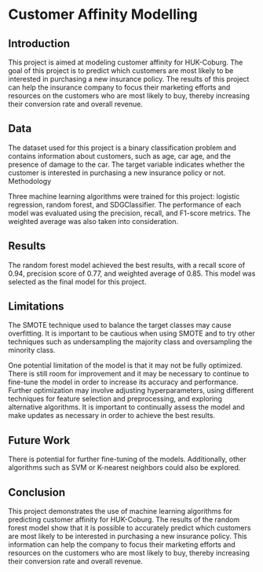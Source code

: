 # Customer Affinity Modelling

## Introduction

This project is aimed at modeling customer affinity for HUK-Coburg. The goal of this project is to predict which customers are most likely to be interested in purchasing a new insurance policy. The results of this project can help the insurance company to focus their marketing efforts and resources on the customers who are most likely to buy, thereby increasing their conversion rate and overall revenue.

## Data

The dataset used for this project is a binary classification problem and contains information about customers, such as age, car age, and the presence of damage to the car. The target variable indicates whether the customer is interested in purchasing a new insurance policy or not.
Methodology

Three machine learning algorithms were trained for this project: logistic regression, random forest, and SDGClassifier. The performance of each model was evaluated using the precision, recall, and F1-score metrics. The weighted average was also taken into consideration.

## Results

The random forest model achieved the best results, with a recall score of 0.94, precision score of 0.77, and weighted average of 0.85. This model was selected as the final model for this project.

## Limitations

The SMOTE technique used to balance the target classes may cause overfitting. It is important to be cautious when using SMOTE and to try other techniques such as undersampling the majority class and oversampling the minority class.

One potential limitation of the model is that it may not be fully optimized. There is still room for improvement and it may be necessary to continue to fine-tune the model in order to increase its accuracy and performance. Further optimization may involve adjusting hyperparameters, using different techniques for feature selection and preprocessing, and exploring alternative algorithms. It is important to continually assess the model and make updates as necessary in order to achieve the best results.

## Future Work

There is potential for further fine-tuning of the models. Additionally, other algorithms such as SVM or K-nearest neighbors could also be explored.
## Conclusion

This project demonstrates the use of machine learning algorithms for predicting customer affinity for HUK-Coburg. The results of the random forest model show that it is possible to accurately predict which customers are most likely to be interested in purchasing a new insurance policy. This information can help the company to focus their marketing efforts and resources on the customers who are most likely to buy, thereby increasing their conversion rate and overall revenue.
